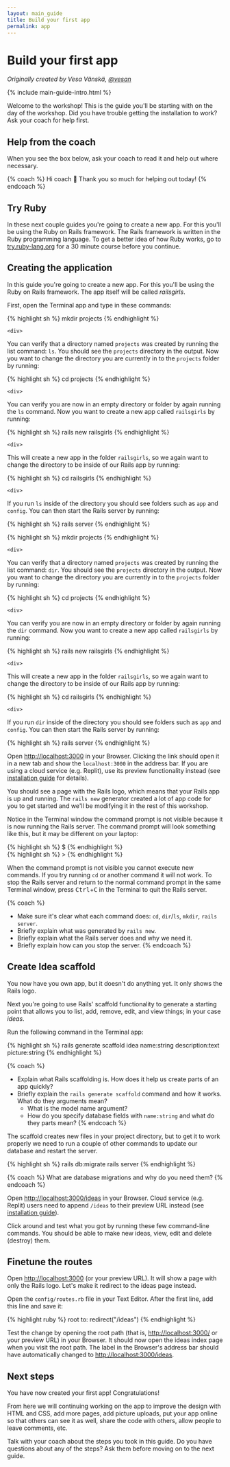 ```yaml
---
layout: main_guide
title: Build your first app
permalink: app
---
```


# Build your first app

*Originally created by Vesa Vänskä, [@vesan](https://twitter.com/vesan)*

{% include main-guide-intro.html %}

Welcome to the workshop! This is the guide you'll be starting with on the day of the workshop. Did you have trouble getting the installation to work? Ask your coach for help first.

## Help from the coach

When you see the box below, ask your coach to read it and help out where necessary.

{% coach %}
Hi coach 👋 Thank you so much for helping out today!
{% endcoach %}

## Try Ruby

In these next couple guides you're going to create a new app. For this you'll be using the Ruby on Rails framework. The Rails framework is written in the Ruby programming language. To get a better idea of how Ruby works, go to [try.ruby-lang.org](https://try.ruby-lang.org/) for a 30 minute course before you continue.

## Creating the application

In this guide you're going to create a new app. For this you'll be using the Ruby on Rails framework. The app itself will be called *railsgirls*.

First, open the Terminal app and type in these commands:

<div class="os-specific">
  <div class="mac nix">
{% highlight sh %}
mkdir projects
{% endhighlight %}

    <div>
<p>You can verify that a directory named <code>projects</code> was created by running the list command: <code>ls</code>. You should see the <code>projects</code> directory in the output. Now you want to change the directory you are currently in to the <code>projects</code> folder by running:</p>
    </div>

{% highlight sh %}
cd projects
{% endhighlight %}

    <div>
<p>You can verify you are now in an empty directory or folder by again running the <code>ls</code> command. Now you want to create a new app called <code>railsgirls</code> by running:</p>
    </div>

{% highlight sh %}
rails new railsgirls
{% endhighlight %}

    <div>
<p>This will create a new app in the folder <code>railsgirls</code>, so we again want to change the directory to be inside of our Rails app by running:</p>
    </div>

{% highlight sh %}
cd railsgirls
{% endhighlight %}

    <div>
<p>If you run <code>ls</code> inside of the directory you should see folders such as <code>app</code> and <code>config</code>. You can then start the Rails server by running:</p>
    </div>

{% highlight sh %}
rails server
{% endhighlight %}
  </div>

  <div class="win">
{% highlight sh %}
mkdir projects
{% endhighlight %}

    <div>
<p>You can verify that a directory named <code>projects</code> was created by running the list command: <code>dir</code>. You should see the <code>projects</code> directory in the output. Now you want to change the directory you are currently in to the <code>projects</code> folder by running:</p>
    </div>

{% highlight sh %}
cd projects
{% endhighlight %}

    <div>
<p>You can verify you are now in an empty directory or folder by again running the <code>dir</code> command. Now you want to create a new app called <code>railsgirls</code> by running:</p>
    </div>

{% highlight sh %}
rails new railsgirls
{% endhighlight %}

    <div>
<p>This will create a new app in the folder <code>railsgirls</code>, so we again want to change the directory to be inside of our Rails app by running:</p>
    </div>

{% highlight sh %}
cd railsgirls
{% endhighlight %}

    <div>
<p>If you run <code>dir</code> inside of the directory you should see folders such as <code>app</code> and <code>config</code>. You can then start the Rails server by running:</p>
    </div>

{% highlight sh %}
rails server
{% endhighlight %}
  </div>
</div>

Open <http://localhost:3000> in your Browser. Clicking the link should open it in a new tab and show the `localhost:3000` in the address bar. If you are using a cloud service (e.g. Replit), use its preview functionality instead (see [installation guide](/install/replit) for details).

You should see a page with the Rails logo, which means that your Rails app is up and running. The `rails new` generator created a lot of app code for you to get started and we'll be modifying it in the rest of this workshop.

Notice in the Terminal window the command prompt is not visible because it is now running the Rails server. The command prompt will look something like this, but it may be different on your laptop:

<div class="os-specific">
  <div class="mac nix">
{% highlight sh %}
$
{% endhighlight %}
  </div>
  <div class="win">
{% highlight sh %}
>
{% endhighlight %}
  </div>
</div>

When the command prompt is not visible you cannot execute new commands. If you try running `cd` or another command it will not work. To stop the Rails server and return to the normal command prompt in the same Terminal window, press <kbd>Ctrl</kbd>+<kbd>C</kbd> in the Terminal to quit the Rails server.

{% coach %}
- Make sure it's clear what each command does: `cd`, `dir`/`ls`, `mkdir`, `rails server`.
- Briefly explain what was generated by `rails new`.
- Briefly explain what the Rails server does and why we need it.
- Briefly explain how can you stop the server.
{% endcoach %}

## Create Idea scaffold

You now have you own app, but it doesn't do anything yet. It only shows the Rails logo.

Next you're going to use Rails' scaffold functionality to generate a starting point that allows you to list, add, remove, edit, and view things; in your case _ideas_.

Run the following command in the Terminal app:

{% highlight sh %}
rails generate scaffold idea name:string description:text picture:string
{% endhighlight %}

{% coach %}
- Explain what Rails scaffolding is. How does it help us create parts of an app quickly?
- Briefly explain the `rails generate scaffold` command and how it works. What do they arguments mean?
    - What is the model name argument?
    - How do you specify database fields with `name:string` and what do they parts mean?
{% endcoach %}

The scaffold creates new files in your project directory, but to get it to work properly we need to run a couple of other commands to update our database and restart the server.

{% highlight sh %}
rails db:migrate
rails server
{% endhighlight %}

{% coach %}
What are database migrations and why do you need them?
{% endcoach %}

Open <http://localhost:3000/ideas> in your Browser. Cloud service (e.g. Replit) users need to append `/ideas` to their preview URL instead (see [installation guide](/install/replit)).

Click around and test what you got by running these few command-line commands. You should be able to make new ideas, view, edit and delete (destroy) them.

## Finetune the routes

Open <http://localhost:3000> (or your preview URL). It will show a page with only the Rails logo. Let's make it redirect to the ideas page instead.

Open the `config/routes.rb` file in your Text Editor. After the first line, add this line and save it:

{% highlight ruby %}
root to: redirect("/ideas")
{% endhighlight %}

Test the change by opening the root path (that is, <http://localhost:3000/> or your preview URL) in your Browser. It should now open the ideas index page when you visit the root path. The label in the Browser's address bar should have automatically changed to <http://localhost:3000/ideas>.

## Next steps

You have now created your first app! Congratulations!

From here we will continuing working on the app to improve the design with HTML and CSS, add more pages, add picture uploads, put your app online so that others can see it as well, share the code with others, allow people to leave comments, etc.

Talk with your coach about the steps you took in this guide. Do you have questions about any of the steps? Ask them before moving on to the next guide.
